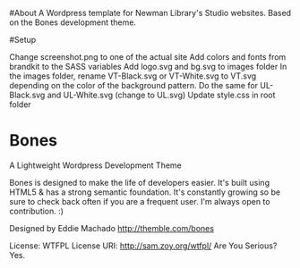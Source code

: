 #About
A Wordpress template for Newman Library's Studio websites. Based on the Bones development theme.

#Setup

Change screenshot.png to one of the actual site
Add colors and fonts from brandkit to the SASS variables
Add logo.svg and bg.svg to images folder
In the images folder, rename VT-Black.svg or VT-White.svg to VT.svg depending on the color of the background pattern. Do the same for UL-Black.svg and UL-White.svg (change to UL.svg)
Update style.css in root folder

# Bones
A Lightweight Wordpress Development Theme

Bones is designed to make the life of developers easier. It's built
using HTML5 & has a strong semantic foundation.
It's constantly growing so be sure to check back often if you are a
frequent user. I'm always open to contribution. :)

Designed by Eddie Machado
http://themble.com/bones

License: WTFPL
License URI: http://sam.zoy.org/wtfpl/
Are You Serious? Yes.
